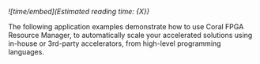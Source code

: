 *![time/embed](Estimated reading time: {X})*

The following application examples demonstrate how to use Coral FPGA Resource
Manager, to automatically scale your accelerated solutions using in-house or
3rd-party accelerators, from high-level programming languages.

